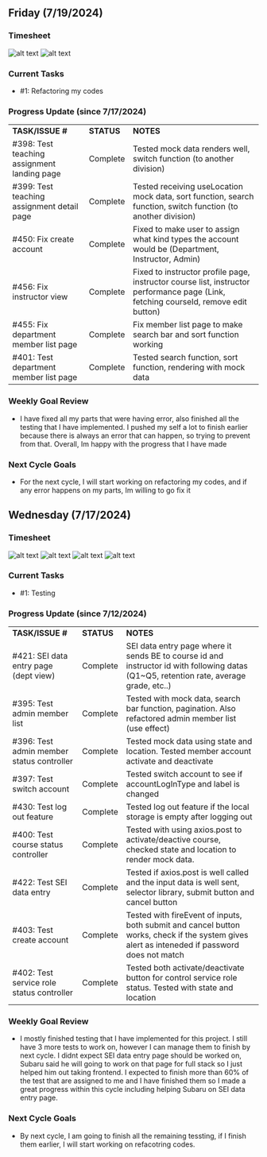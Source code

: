## Friday (7/19/2024)

### Timesheet
![alt text](https://github.com/UBCO-COSC499-Summer-2024/team-6-capstone-team_6ix/blob/Kevin-weekly-logs/docs/weekly%20logs/Kevin%20Kim/Clockify%20images/7.17-7.18/10.2.1.png)
![alt text](https://github.com/UBCO-COSC499-Summer-2024/team-6-capstone-team_6ix/blob/Kevin-weekly-logs/docs/weekly%20logs/Kevin%20Kim/Clockify%20images/7.17-7.18/10.2.2.png)


### Current Tasks
  * #1: Refactoring my codes

### Progress Update (since 7/17/2024)
<table>
    <tr>
        <td><strong>TASK/ISSUE #</strong>
        </td>
        <td><strong>STATUS</strong>
        </td>
        <td><strong>NOTES</strong>
        </td>
    </tr>
    <tr>
        <!-- Task/Issue # -->
        <td>#398: Test teaching assignment landing page
        </td>
        <!-- Status -->
        <td>Complete
        </td>
        <!-- Notes -->
        <td>Tested mock data renders well, switch function (to another division)
        </td>
    </tr>
    <tr>
        <!-- Task/Issue # -->
        <td>#399: Test teaching assignment detail page
        </td>
        <!-- Status -->
        <td>Complete
        </td>
        <!-- Notes -->
        <td>Tested receiving useLocation mock data, sort function, search function, switch function (to another division)
        </td>
    </tr>
    <tr>
        <!-- Task/Issue # -->
        <td>#450: Fix create account
        </td>
        <!-- Status -->
        <td>Complete
        </td>
        <!-- Notes -->
        <td>Fixed to make user to assign what kind types the account would be (Department, Instructor, Admin)
        </td>
    </tr>
    <tr>
        <!-- Task/Issue # -->
        <td>#456: Fix instructor view
        </td>
        <!-- Status -->
        <td>Complete
        </td>
        <!-- Notes -->
        <td>Fixed to instructor profile page, instructor course list, instructor performance page (Link, fetching courseId, remove edit button)
        </td>
    </tr>
    <tr>
        <!-- Task/Issue # -->
        <td>#455: Fix department member list page
        </td>
        <!-- Status -->
        <td>Complete
        </td>
        <!-- Notes -->
        <td>Fix member list page to make search bar and sort function working
        </td>
    </tr>
    <tr>
        <!-- Task/Issue # -->
        <td>#401: Test department member list page
        </td>
        <!-- Status -->
        <td>Complete
        </td>
        <!-- Notes -->
        <td>Tested search function, sort function, rendering with mock data
        </td>
    </tr>
</table>

### Weekly Goal Review
  * I have fixed all my parts that were having error, also finished all the testing that I have implemented. I pushed my self a lot to finish earlier because there is always an error that can happen, so trying to prevent from that. Overall, Im happy with the progress that I have made

### Next Cycle Goals
  * For the next cycle, I will start working on refactoring my codes, and if any error happens on my parts, Im willing to go fix it
    
<!--------------------------------------------------------------------------------------------------------------------------------------------------------------------------------------------->
## Wednesday (7/17/2024)

### Timesheet
![alt text](https://github.com/UBCO-COSC499-Summer-2024/team-6-capstone-team_6ix/blob/Kevin-weekly-logs/docs/weekly%20logs/Kevin%20Kim/Clockify%20images/7.12-7.16/10.1.1.png)
![alt text](https://github.com/UBCO-COSC499-Summer-2024/team-6-capstone-team_6ix/blob/Kevin-weekly-logs/docs/weekly%20logs/Kevin%20Kim/Clockify%20images/7.12-7.16/10.1.2.png)
![alt text](https://github.com/UBCO-COSC499-Summer-2024/team-6-capstone-team_6ix/blob/Kevin-weekly-logs/docs/weekly%20logs/Kevin%20Kim/Clockify%20images/7.12-7.16/10.1.3.png)
![alt text](https://github.com/UBCO-COSC499-Summer-2024/team-6-capstone-team_6ix/blob/Kevin-weekly-logs/docs/weekly%20logs/Kevin%20Kim/Clockify%20images/7.12-7.16/10.1.4.png)



### Current Tasks
  * #1: Testing 

### Progress Update (since 7/12/2024)
<table>
    <tr>
        <td><strong>TASK/ISSUE #</strong>
        </td>
        <td><strong>STATUS</strong>
        </td>
        <td><strong>NOTES</strong>
        </td>
    </tr>
    <tr>
        <!-- Task/Issue # -->
        <td>#421: SEI data entry page (dept view)
        </td>
        <!-- Status -->
        <td>Complete
        </td>
        <!-- Notes -->
        <td>SEI data entry page where it sends BE to course id and instructor id with following datas (Q1~Q5, retention rate, average grade, etc..)
        </td>
    </tr>
    <tr>
        <!-- Task/Issue # -->
        <td>#395: Test admin member list
        </td>
        <!-- Status -->
        <td>Complete
        </td>
        <!-- Notes -->
        <td>Tested with mock data, search bar function, pagination. Also refactored admin member list (use effect)
        </td>
    </tr>
    <tr>
        <!-- Task/Issue # -->
        <td>#396: Test admin member status controller
        </td>
        <!-- Status -->
        <td>Complete
        </td>
        <!-- Notes -->
        <td>Tested mock data using state and location. Tested member account activate and deactivate
        </td>
    </tr>
    <tr>
        <!-- Task/Issue # -->
        <td>#397: Test switch account
        </td>
        <!-- Status -->
        <td>Complete
        </td>
        <!-- Notes -->
        <td>Tested switch account to see if accountLogInType and label is changed
        </td>
    </tr>
    <tr>
        <!-- Task/Issue # -->
        <td>#430: Test log out feature
        </td>
        <!-- Status -->
        <td>Complete
        </td>
        <!-- Notes -->
        <td>Tested log out feature if the local storage is empty after logging out
        </td>
    </tr>
    <tr>
        <!-- Task/Issue # -->
        <td>#400: Test course status controller
        </td>
        <!-- Status -->
        <td>Complete
        </td>
        <!-- Notes -->
        <td>Tested with using axios.post to activate/deactive course, checked state and location to render mock data.
        </td>
    </tr>
    <tr>
        <!-- Task/Issue # -->
        <td>#422: Test SEI data entry 
        </td>
        <!-- Status -->
        <td>Complete
        </td>
        <!-- Notes -->
        <td>Tested if axios.post is well called and the input data is well sent, selector library, submit button and cancel button
        </td>
    </tr>
    <tr>
        <!-- Task/Issue # -->
        <td>#403: Test create account
        </td>
        <!-- Status -->
        <td>Complete
        </td>
        <!-- Notes -->
        <td>Tested with fireEvent of inputs, both submit and cancel button works, check if the system gives alert as inteneded if password does not match
        </td>
    </tr>
    <tr>
        <!-- Task/Issue # -->
        <td>#402: Test service role status controller
        </td>
        <!-- Status -->
        <td>Complete
        </td>
        <!-- Notes -->
        <td>Tested both activate/deactivate button for control service role status. Tested with state and location
        </td>
    </tr>
</table>

### Weekly Goal Review
  * I mostly finished testing that I have implemented for this project. I still have 3 more tests to work on, however I can manage them to finish by next cycle. I didnt expect SEI data entry page should be worked on, Subaru said he will going to work on that page for full stack so I just helped him out taking frontend. I expected to finish more than 60% of the test that are assigned to me and I have finished them so I made a great progress within this cycle including helping Subaru on SEI data entry page.

### Next Cycle Goals
  * By next cycle, I am going to finish all the remaining tessting, if I finish them earlier, I will start working on refacotring codes.
